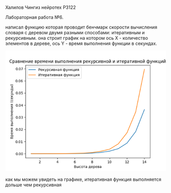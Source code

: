 Халилов Чингиз нейротех P3122


Лабораторная работа №6.

написал функцию которая проводит бенчмарк скорости вычисления словаря с деревом двумя разными способами: итеративным и рекурсивным.
она строит график на котором ось  X - количество элементов в дереве, ось Y - время выполнения функции в секундах.

![график](./myplot.png)

как мы можем увидеть на графике, итеративная функция выполняется дольше чем рекурсивная